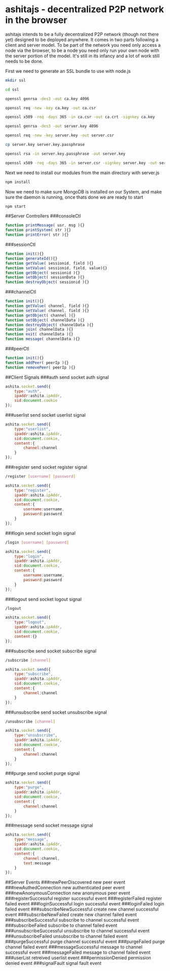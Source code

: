 ashitajs - decentralized P2P network in the browser
================================

ashitajs intends to be a fully decentralized P2P network  (though not there yet) designed to be deployed anywhere. It comes in two parts following a client and server model. To be part of the network you need only access a node via the browser, to be a node you need only run your own node with the server portion of the model. It's still in its infancy and a lot of work still needs to be done.

First we need to generate an SSL bundle to use with node.js
```bash
mkdir ssl
```

```bash
cd ssl
```

```bash
openssl genrsa -des3 -out ca.key 4096
```

```bash
openssl req -new -key ca.key -out ca.csr
```

```bash
openssl x509 -req -days 365 -in ca.csr -out ca.crt -signkey ca.key
```
```bash
openssl genrsa -des3 -out server.key 4096
```

```bash
openssl req -new -key server.key -out server.csr
```

```bash
cp server.key server.key.passphrase
```

```bash
openssl rsa -in server.key.passphrase -out server.key
```

```bash
openssl x509 -req -days 365 -in server.csr -signkey server.key -out server.crt
```

Next we need to install our modules from the main directory with server.js
```bash
npm install
```

Now we need to make sure MongoDB is installed on our System, and make sure the daemon is running, once thats done we are ready to start
```bash
npm start
```

##Server Controllers
###consoleCtl
```javascript
function printMessage( usr, msg ){}
function printSystem( str ){}
function printError( str ){}
```
###sessionCtl
```javascript
function init(){}
function generateId(){}
function getValue( sessionid, field ){}
function setValue( sessionid, field, value){}
function getObject( sessionid ){}
function setObject( sessionData ){}
function destroyObject( sessionid ){}
```
###channelCtl
```javascript
function init(){}
function getValue( channel, field ){}
function setValue( channel, field ){}
function getObject( channel ){}
function setObject( channelData ){}
function destroyObject( channelData ){}
function join( channelData ){}
function exit( channelData ){}
function message( channelData ){}
```
###peerCtl
```javascript
function init(){}
function addPeer( peerIp ){}
function removePeer( peerIp ){}
```
##Client Signals
###auth
send socket auth signal
```javascript
ashita.socket.send({
	type:"auth",
	ipaddr:ashita.ipAddr,
	sid:document.cookie
});
```
###userlist
send socket userlist signal
```javascript
ashita.socket.send({
	type:"userlist",
	ipaddr:ashita.ipAddr,
	sid:document.cookie,
	content:{
		channel:channel
	}
});
```
###register
send socket register signal

```bash
/register [username] [password]
```

```javascript
ashita.socket.send({
	type:"register",
	ipaddr:ashita.ipAddr,
	sid:document.cookie,
	content:{
		username:username,
		password:password
	}
});
```
###login
send socket login signal

```bash
/login [username] [password]
```

```javascript
ashita.socket.send({
	type:"login",
	ipaddr:ashita.ipAddr,
	sid:document.cookie,
	content:{
		username:username,
		password:password
	}
});
```
###logout
send socket logout signal

```bash
/logout
```

```javascript
ashita.socket.send({
	type:"logout",
	ipaddr:ashita.ipAddr,
	sid:document.cookie,
	content:{}
});
```
###subscribe
send socket subscribe signal

```bash
/subscribe [channel]
```

```javascript
ashita.socket.send({
	type:"subscribe",
	ipaddr:ashita.ipAddr,
	sid:document.cookie,
	content:{
		channel:channel
	}
});
```
###unsubscribe
send socket unsubscribe signal

```bash
/unsubscribe [channel]
```

```javascript
ashita.socket.send({
	type:"unsubscribe",
	ipaddr:ashita.ipAddr,
	sid:document.cookie,
	content:{
		channel:channel
	}
});
```
###purge
send socket purge signal
```javascript
ashita.socket.send({
	type:"purge",
	ipaddr:ashita.ipAddr,
	sid:document.cookie,
	content:{
		channel:channel
	}
});
```
###message
send socket message signal
```javascript
ashita.socket.send({
	type:"message",
	ipaddr:ashita.ipAddr,
	sid:document.cookie,
	content:{
		channel:channel,
		text:message
	}
});
```

##Server Events
###newPeerDiscovered
new peer event
###newAuthedConnection
new authenticated peer event
###newAnonymousConnection
new anonymous peer event
###registerSuccessful
register successful event
###registerFailed
register failed event
###loginSuccessful
login successful event
###loginFailed
login failed event
###subscribeNewSuccessful
create new channel successful event
###subscribeNewFailed
create new channel failed event
###subscribeSuccessful
subscribe to channel successful event
###subscribeFailed
subscribe to channel failed event
###unsubscribeSuccessful
unsubscribe to channel successful event
###unsubscribeFailed
unsubscribe to channel failed event
###purgeSuccessful
purge channel successful event
###purgeFailed
purge channel failed event
###messageSuccessful
message to channel successful event
###messageFailed
message to channel failed event
###userList
retreived userlist event
###permissionDenied
permission denied event
###signalFault
signal fault event
